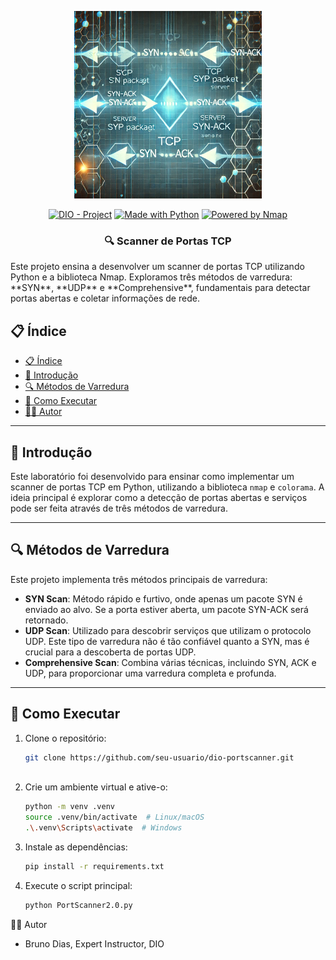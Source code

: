 <p align="center">
    <img width="300px" src=".github/assets/logo_2.png">
</p>

<p align="center">
<a href="https://dio.me/"><img src="https://img.shields.io/badge/DIO-Project-FED564?logo=youtube" alt="DIO - Project"></a>
<a href="https://python.org/" title="Made with Python"><img src="https://img.shields.io/badge/Made%20with-Python-FED564?logo=python&logoColor=white" alt="Made with Python"></a>
<a href="https://nmap.org/" title="Powered by Nmap">
  <img src="https://img.shields.io/badge/Powered%20by-Nmap-FED564?logo=apache&logoColor=white" alt="Powered by Nmap">
</a>
</p>

<p align="center">
  <h3 align="center">🔍 Scanner de Portas TCP</h3>
Este projeto ensina a desenvolver um scanner de portas TCP utilizando Python e a biblioteca Nmap. Exploramos três métodos de varredura: **SYN**, **UDP** e **Comprehensive**, fundamentais para detectar portas abertas e coletar informações de rede.
</p>

## 📋 Índice

- [📋 Índice](#-índice)
- [📝 Introdução](#-introdução)
- [🔍 Métodos de Varredura](#-métodos-de-varredura)
- [🚀 Como Executar](#-como-executar)
- [🧑‍🏫 Autor](#-autor)

---

## 📝 Introdução

Este laboratório foi desenvolvido para ensinar como implementar um scanner de portas TCP em Python, utilizando a biblioteca `nmap` e `colorama`. A ideia principal é explorar como a detecção de portas abertas e serviços pode ser feita através de três métodos de varredura.

---

## 🔍 Métodos de Varredura

Este projeto implementa três métodos principais de varredura:

- **SYN Scan**: Método rápido e furtivo, onde apenas um pacote SYN é enviado ao alvo. Se a porta estiver aberta, um pacote SYN-ACK será retornado.
- **UDP Scan**: Utilizado para descobrir serviços que utilizam o protocolo UDP. Este tipo de varredura não é tão confiável quanto a SYN, mas é crucial para a descoberta de portas UDP.
- **Comprehensive Scan**: Combina várias técnicas, incluindo SYN, ACK e UDP, para proporcionar uma varredura completa e profunda.

---

## 🚀 Como Executar

1. Clone o repositório:
   ```bash
   git clone https://github.com/seu-usuario/dio-portscanner.git



2. Crie um ambiente virtual e ative-o:
    ```bash
    python -m venv .venv
    source .venv/bin/activate  # Linux/macOS
    .\.venv\Scripts\activate  # Windows


3. Instale as dependências:
    ```bash
    pip install -r requirements.txt

4. Execute o script principal:
    ```bash
    python PortScanner2.0.py

🧑‍🏫 Autor
- Bruno Dias, Expert Instructor, DIO
